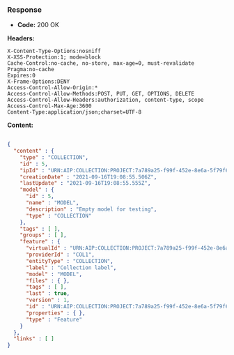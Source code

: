 ### Response

* **Code:** 200 OK

**Headers:**

`X-Content-Type-Options:nosniff`  
`X-XSS-Protection:1; mode=block`  
`Cache-Control:no-cache, no-store, max-age=0, must-revalidate`  
`Pragma:no-cache`  
`Expires:0`  
`X-Frame-Options:DENY`  
`Access-Control-Allow-Origin:*`  
`Access-Control-Allow-Methods:POST, PUT, GET, OPTIONS, DELETE`  
`Access-Control-Allow-Headers:authorization, content-type, scope`  
`Access-Control-Max-Age:3600`  
`Content-Type:application/json;charset=UTF-8`  

**Content:**

```json
    
{
  "content" : {
    "type" : "COLLECTION",
    "id" : 5,
    "ipId" : "URN:AIP:COLLECTION:PROJECT:7a789a25-f99f-452e-8e6a-5f79f6a46684:V1",
    "creationDate" : "2021-09-16T19:08:55.506Z",
    "lastUpdate" : "2021-09-16T19:08:55.555Z",
    "model" : {
      "id" : 5,
      "name" : "MODEL",
      "description" : "Empty model for testing",
      "type" : "COLLECTION"
    },
    "tags" : [ ],
    "groups" : [ ],
    "feature" : {
      "virtualId" : "URN:AIP:COLLECTION:PROJECT:7a789a25-f99f-452e-8e6a-5f79f6a46684:LAST",
      "providerId" : "COL1",
      "entityType" : "COLLECTION",
      "label" : "Collection label",
      "model" : "MODEL",
      "files" : { },
      "tags" : [ ],
      "last" : true,
      "version" : 1,
      "id" : "URN:AIP:COLLECTION:PROJECT:7a789a25-f99f-452e-8e6a-5f79f6a46684:V1",
      "properties" : { },
      "type" : "Feature"
    }
  },
  "links" : [ ]
}
```
